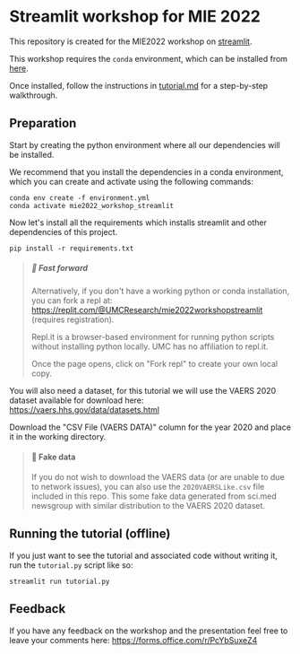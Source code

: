 # Streamlit workshop for MIE 2022

This repository is created for the MIE2022 workshop on [streamlit](https://streamlit.io).

This workshop requires the `conda` environment, which can be installed from [here](https://docs.conda.io/en/latest/miniconda.html).

Once installed, follow the instructions in [tutorial.md](tutorial.md) for a step-by-step walkthrough. 

## Preparation

Start by creating the python environment where all our dependencies will be installed.

We recommend that you install the dependencies in a conda environment, which you can create and activate using the following commands:

```
conda env create -f environment.yml
conda activate mie2022_workshop_streamlit
```

Now let's install all the requirements which installs streamlit and other dependencies of this project.

```
pip install -r requirements.txt
```

> ##### :rocket: Fast forward
> Alternatively, if you don't have a working python or conda installation, you can fork a repl at: https://replit.com/@UMCResearch/mie2022workshopstreamlit (requires registration).
>
> Repl.it is a browser-based environment for running python scripts without installing python locally. UMC has no affiliation to repl.it.
> 
> Once the page opens, click on "Fork repl" to create your own local copy.

You will also need a dataset, for this tutorial we will use the VAERS 2020 dataset available for download here: https://vaers.hhs.gov/data/datasets.html

Download the "CSV File (VAERS DATA)" column for the year 2020 and place it in the working directory.

> #### :lying_face: Fake data
> 
> If you do not wish to download the VAERS data (or are unable to due to network issues), you can also use the `2020VAERSLike.csv` file included in this repo. This some fake data generated from sci.med newsgroup with similar distribution to the VAERS 2020 dataset.


## Running the tutorial (offline)

If you just want to see the tutorial and associated code without writing it, run the `tutorial.py` script like so:

```
streamlit run tutorial.py
```

## Feedback

If you have any feedback on the workshop and the presentation feel free to leave your comments here: https://forms.office.com/r/PcYbSuxeZ4
